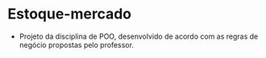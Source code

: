 # Estoque-mercado
- Projeto da disciplina de POO, desenvolvido de acordo com as regras de negócio propostas pelo professor.
